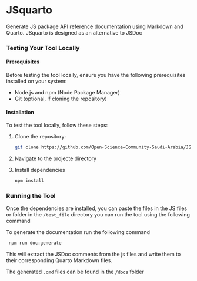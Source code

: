 # JSquarto
Generate JS package API reference documentation using Markdown and Quarto. JSquarto is designed as an alternative to JSDoc



### Testing Your Tool Locally

#### Prerequisites
Before testing the tool locally, ensure you have the following prerequisites installed on your system:
- Node.js and npm (Node Package Manager)
- Git (optional, if cloning the repository)

#### Installation
To test the tool locally, follow these steps:

1. Clone the repository:
   ```bash
   git clone https://github.com/Open-Science-Community-Saudi-Arabia/JSquarto
   ```
2. Navigate to the projecte directory

3. Install dependencies 
    ```bash
    npm install
    ```

### Running the Tool
Once the dependencies are installed, you can paste the files in the JS files or folder in the `/test_file` directory you can run the tool using the following command
    
To generate the documentation run the following command
   ```bash
    npm run doc:generate
   ```

This will extract the JSDoc comments from the js files and write them to their corresponding Quarto Markdown files.

The generated `.qmd` files can be found in the `/docs` folder



